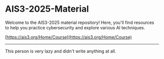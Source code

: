 # AIS3-2025-Material

Welcome to the AIS3-2025 material repository! Here, you'll find resources to help you practice cybersecurity and explore various AI techniques.

[https://ais3.org/Home/Course](https://ais3.org/Home/Course)

---

This person is very lazy and didn't write anything at all.
